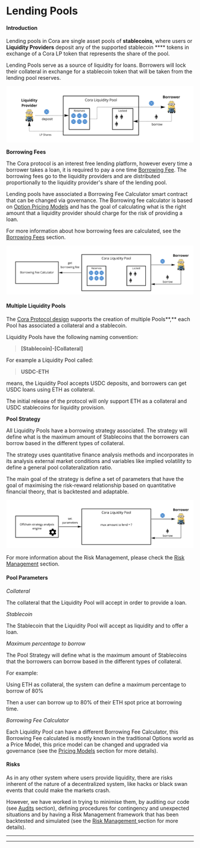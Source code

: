 # Lending Pools

#### Introduction

Lending pools in Cora are single asset pools of **stablecoins**, where users or **Liquidity Providers** deposit any of the supported stablecoin **** tokens in exchange of a Cora LP token that represents the share of the pool.

Lending Pools serve as a source of liquidity for loans. Borrowers will lock their collateral in exchange for a stablecoin token that will be taken from the lending pool reserves.

![](<../.gitbook/assets/Architecture Simple - Pool (1).jpg>)

**Borrowing Fees**

The Cora protocol is an interest free lending platform, however every time a borrower takes a loan, it is required to pay a one time [Borrowing Fee](borrowing-fees.md). The borrowing fees go to the liquidity providers and are distributed proportionally to the liquidity provider's share of the lending pool.

Lending pools have associated a Borrowing Fee Calculator smart contract that can be changed via governance. The Borrowing fee calculator is based on [Option Pricing Models](pricing-models/) and has the goal of calculating what is the right amount that a liquidity provider should charge for the risk of providing a loan.&#x20;

For more information about how borrowing fees are calculated, see the [Borrowing Fees](borrowing-fees.md) section.

![Borrowing Fee Calculator](<../.gitbook/assets/Architecture Simple - Copy of Pool.jpg>)

#### &#x20;Multiple Liquidity Pools

The [Cora Protocol design](../developer/contract-architecture.md) supports the creation of multiple Pools**,** each Pool has associated a  collateral and a stablecoin.

Liquidity Pools have the following naming convention:

> **\[Stablecoin]-\[Collateral]**

For example a Liquidity Pool called:

> **USDC-ETH**

means, the Liquidity Pool accepts USDC deposits, and borrowers can get USDC loans using ETH as collateral.

The initial release of the protocol will only support ETH as a collateral and USDC stablecoins for liquidity provision.

**Pool Strategy**

All Liquidity Pools have a borrowing strategy associated. The strategy will define what is the maximum amount of Stablecoins that the borrowers can borrow based in the different types of collateral.

The strategy uses quantitative finance analysis methods and incorporates in its analysis external market conditions and variables like implied volatility to define a general pool collateralization ratio.

The main goal of the strategy is define a set of parameters that have the goal of maximising the risk-reward relationship based on quantitative financial theory, that is backtested and adaptable.&#x20;

![](<../.gitbook/assets/Architecture Simple - Copy of Pool (1).jpg>)

For more information about the Risk Management, please check the [Risk Management](risk-management.md) section.

#### **Pool Parameters**

_Collateral_

The collateral that the Liquidity Pool will accept in order to provide a loan.

_Stablecoin_

The Stablecoin that the Liquidity Pool will accept as liquidity and to offer a loan.

_Maximum percentage to borrow_

The Pool Strategy will define what is the maximum amount of Stablecoins that the borrowers can borrow based in the different types of collateral.

For example:

Using ETH as collateral, the system can define a maximum percentage to borrow of 80%&#x20;

Then a user can borrow up to 80% of their ETH spot price at borrowing time.

_Borrowing Fee Calculator_

Each Liquidity Pool can have a different Borrowing Fee Calculator, this Borrowing Fee calculated is mostly known in the traditional Options world as a Price Model, this price model can be changed and upgraded via governance (see the [Pricing Models](pricing-models/) section for more details).

#### **Risks**

As in any other system where users provide liquidity, there are risks inherent of the nature of a decentralized system, like hacks or black swan events that could make the markets crash.

However, we have worked in trying to minimise them, by auditing our code (see [Audits](../security/audits.md) section), defining procedures for contingency and unexpected situations and by having a Risk Management framework that has been backtested and simulated (see the [Risk Management ](risk-management.md)section for more details).&#x20;

****

****
